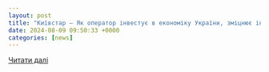 ```yaml
---
layout: post
title: "Київстар — Як оператор інвестує в економіку України, зміцнює інфраструктуру мережі / NV"
date: 2024-08-09 09:50:33 +0000
categories: [news]
---
```


[Читати далі](https://nv.ua/ukr/ukraine/events/kijivstar-yak-operator-investuye-v-ekonomiku-ukrajini-zmicnyuye-infrastrukturu-merezhi-50441206.html)

